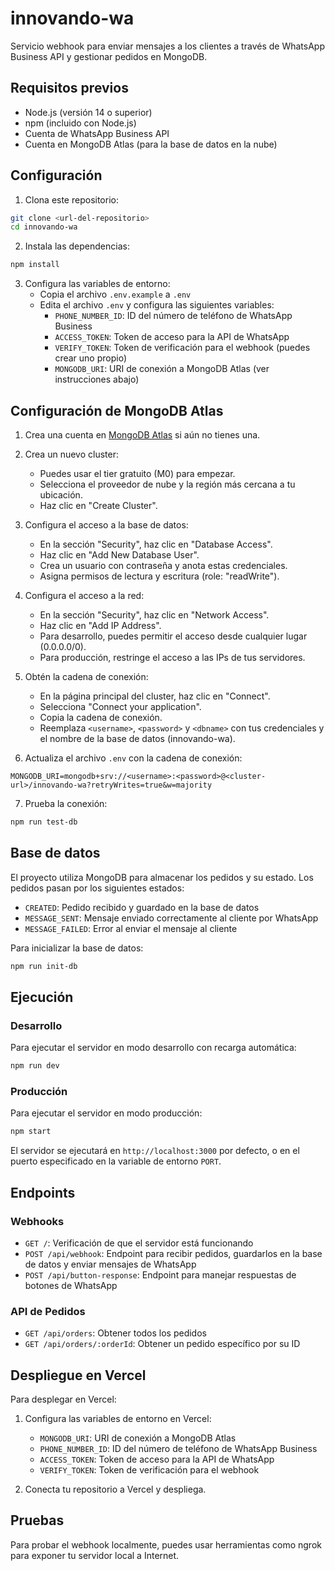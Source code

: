 # innovando-wa

Servicio webhook para enviar mensajes a los clientes a través de WhatsApp Business API y gestionar pedidos en MongoDB.

## Requisitos previos

- Node.js (versión 14 o superior)
- npm (incluido con Node.js)
- Cuenta de WhatsApp Business API
- Cuenta en MongoDB Atlas (para la base de datos en la nube)

## Configuración

1. Clona este repositorio:

```bash
git clone <url-del-repositorio>
cd innovando-wa
```

2. Instala las dependencias:

```bash
npm install
```

3. Configura las variables de entorno:
   - Copia el archivo `.env.example` a `.env`
   - Edita el archivo `.env` y configura las siguientes variables:
     - `PHONE_NUMBER_ID`: ID del número de teléfono de WhatsApp Business
     - `ACCESS_TOKEN`: Token de acceso para la API de WhatsApp
     - `VERIFY_TOKEN`: Token de verificación para el webhook (puedes crear uno propio)
     - `MONGODB_URI`: URI de conexión a MongoDB Atlas (ver instrucciones abajo)

## Configuración de MongoDB Atlas

1. Crea una cuenta en [MongoDB Atlas](https://www.mongodb.com/cloud/atlas) si aún no tienes una.

2. Crea un nuevo cluster:

   - Puedes usar el tier gratuito (M0) para empezar.
   - Selecciona el proveedor de nube y la región más cercana a tu ubicación.
   - Haz clic en "Create Cluster".

3. Configura el acceso a la base de datos:

   - En la sección "Security", haz clic en "Database Access".
   - Haz clic en "Add New Database User".
   - Crea un usuario con contraseña y anota estas credenciales.
   - Asigna permisos de lectura y escritura (role: "readWrite").

4. Configura el acceso a la red:

   - En la sección "Security", haz clic en "Network Access".
   - Haz clic en "Add IP Address".
   - Para desarrollo, puedes permitir el acceso desde cualquier lugar (0.0.0.0/0).
   - Para producción, restringe el acceso a las IPs de tus servidores.

5. Obtén la cadena de conexión:

   - En la página principal del cluster, haz clic en "Connect".
   - Selecciona "Connect your application".
   - Copia la cadena de conexión.
   - Reemplaza `<username>`, `<password>` y `<dbname>` con tus credenciales y el nombre de la base de datos (innovando-wa).

6. Actualiza el archivo `.env` con la cadena de conexión:

```
MONGODB_URI=mongodb+srv://<username>:<password>@<cluster-url>/innovando-wa?retryWrites=true&w=majority
```

7. Prueba la conexión:

```bash
npm run test-db
```

## Base de datos

El proyecto utiliza MongoDB para almacenar los pedidos y su estado. Los pedidos pasan por los siguientes estados:

- `CREATED`: Pedido recibido y guardado en la base de datos
- `MESSAGE_SENT`: Mensaje enviado correctamente al cliente por WhatsApp
- `MESSAGE_FAILED`: Error al enviar el mensaje al cliente

Para inicializar la base de datos:

```bash
npm run init-db
```

## Ejecución

### Desarrollo

Para ejecutar el servidor en modo desarrollo con recarga automática:

```bash
npm run dev
```

### Producción

Para ejecutar el servidor en modo producción:

```bash
npm start
```

El servidor se ejecutará en `http://localhost:3000` por defecto, o en el puerto especificado en la variable de entorno `PORT`.

## Endpoints

### Webhooks

- `GET /`: Verificación de que el servidor está funcionando
- `POST /api/webhook`: Endpoint para recibir pedidos, guardarlos en la base de datos y enviar mensajes de WhatsApp
- `POST /api/button-response`: Endpoint para manejar respuestas de botones de WhatsApp

### API de Pedidos

- `GET /api/orders`: Obtener todos los pedidos
- `GET /api/orders/:orderId`: Obtener un pedido específico por su ID

## Despliegue en Vercel

Para desplegar en Vercel:

1. Configura las variables de entorno en Vercel:

   - `MONGODB_URI`: URI de conexión a MongoDB Atlas
   - `PHONE_NUMBER_ID`: ID del número de teléfono de WhatsApp Business
   - `ACCESS_TOKEN`: Token de acceso para la API de WhatsApp
   - `VERIFY_TOKEN`: Token de verificación para el webhook

2. Conecta tu repositorio a Vercel y despliega.

## Pruebas

Para probar el webhook localmente, puedes usar herramientas como ngrok para exponer tu servidor local a Internet.
